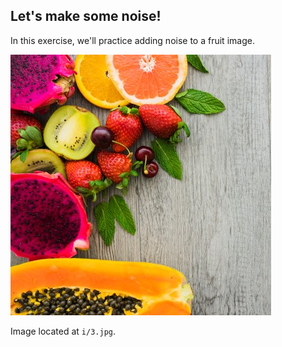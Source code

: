 ## Let's make some noise!

In this exercise, we'll practice adding noise to a fruit image.

![Various fruits](i/3.jpg)

Image located at `i/3.jpg`.

<!-- Image preloaded as `fruit_image`. -->
<!-- 
### Instructions

- Import the `util` module and the random noise function.

- Add noise to the image.

- Show the original and resulting image.
-->